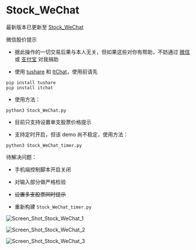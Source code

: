 # Stock_WeChat
最新版本已更新至 [Stock_WeChat](https://github.com/ipreacher/Stock_WeChat)


微信股价提示

* 据此操作的一切交易后果与本人无关，但如果这些对你有帮助，不妨通过 [微信](http://ol5pvu2w5.bkt.clouddn.com/wechat.JPG) 或 [支付宝](http://ol5pvu2w5.bkt.clouddn.com/Alipay.JPG) 对我捐助

* 使用 [tushare](https://github.com/waditu/tushare) 和 [ItChat](https://github.com/littlecodersh/ItChat)，使用前请先
```
pip install tushare
pip install itchat
```

* 使用方法：

```
python3 Stock_WeChat.py
```

* 目前只支持设置单支股票价格提示

* 支持定时开启，但该 demo 尚不稳定，使用方法：

```
python3 Stock_WeChat_timer.py
```

待解决问题：

* 手机端控制脚本开启关闭

* 对输入部分做严格检验

* ~~设置多支股票同时提示~~

* 重新构建 `Stock_WeChat_timer.py`

![Screen_Shot_Stock_WeChat_1](https://github.com/ipreacher/tricks/blob/master/Stock_WeChat/Screen_Shot_Stock_WeChat_1.png)

![Screen_Shot_Stock_WeChat_2](https://github.com/ipreacher/tricks/blob/master/Stock_WeChat/Screen_Shot_Stock_WeChat_2.png)

![Screen_Shot_Stock_WeChat_3](https://github.com/ipreacher/tricks/blob/master/Stock_WeChat/Screen_Shot_spyder_python3.6.png)